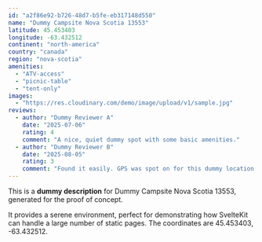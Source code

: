 ```yaml
---
id: "a2f86e92-b726-48d7-b5fe-eb317148d550"
name: "Dummy Campsite Nova Scotia 13553"
latitude: 45.453403
longitude: -63.432512
continent: "north-america"
country: "canada"
region: "nova-scotia"
amenities:
  - "ATV-access"
  - "picnic-table"
  - "tent-only"
images:
  - "https://res.cloudinary.com/demo/image/upload/v1/sample.jpg"
reviews:
  - author: "Dummy Reviewer A"
    date: "2025-07-06"
    rating: 4
    comment: "A nice, quiet dummy spot with some basic amenities."
  - author: "Dummy Reviewer B"
    date: "2025-08-05"
    rating: 3
    comment: "Found it easily. GPS was spot on for this dummy location."
---
```


This is a **dummy description** for Dummy Campsite Nova Scotia 13553, generated for the proof of concept.

It provides a serene environment, perfect for demonstrating how SvelteKit can handle a large number of static pages. The coordinates are 45.453403, -63.432512.
